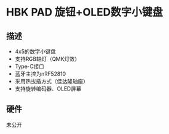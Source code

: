 # HBK PAD 旋钮+OLED数字小键盘

## 描述

- 4x5的数字小键盘
- 支持RGB轴灯（QMK灯效）
- Type-C接口
- 蓝牙主控为nRF52810
- 采用热拔插方式（佳达隆轴座）
- 支持旋转编码器、OLED屏幕

## 硬件

未公开

